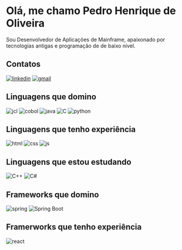 # Olá, me chamo Pedro Henrique de Oliveira
Sou Desenvolvedor de Aplicações de Mainframe, apaixonado por tecnologias antigas e programação de de baixo nível.

## Contatos
[![linkedin](https://img.shields.io/badge/LinkedIn-0077B5?style=for-the-badge&logo=linkedin&logoColor=white)](https://www.linkedin.com/in/pedro-oliv3ira/) [![gmail](https://img.shields.io/badge/Gmail-D14836?style=for-the-badge&logo=gmail&logoColor=white)](pedrohenrique.oliveira119@gmail.com)

## Linguagens que domino
![jcl](https://img.shields.io/badge/JCL-0047AB?style=for-the-badge) ![cobol](https://img.shields.io/badge/COBOL-0047AB?style=for-the-badge)
![java](https://img.shields.io/badge/Java-ED8B00?style=for-the-badge&logo=openjdk&logoColor=white) ![C](https://img.shields.io/badge/c-%2300599C.svg?style=for-the-badge&logo=c&logoColor=white) ![python](https://img.shields.io/badge/Python-3776AB?logo=python&logoColor=fff&style=for-the-badge)

## Linguagens que tenho experiência
![html](https://img.shields.io/badge/HTML-239120?style=for-the-badge&logo=html5&logoColor=white) ![css](https://img.shields.io/badge/CSS-239120?&style=for-the-badge&logo=css3&logoColor=white) ![js](https://img.shields.io/badge/JavaScript-F7DF1E?logo=javascript&logoColor=000&style=for-the-badge)

## Linguagens que estou estudando
![C++](https://img.shields.io/badge/C%2B%2B-00599C?logo=cplusplus&logoColor=fff&style=for-the-badge) ![C#](https://custom-icon-badges.demolab.com/badge/C%23-%23239120.svg?style=for-the-badge&logo=cshrp&logoColor=white)

## Frameworks que domino
![spring](https://img.shields.io/badge/Spring-6DB33F?style=for-the-badge&logo=spring&logoColor=white) ![Spring Boot](https://img.shields.io/badge/Spring%20Boot-6DB33F?logo=springboot&logoColor=fff&style=for-the-badge)

## Framerworks que tenho experiência
![react](https://img.shields.io/badge/React-61DAFB?logo=react&logoColor=000&style=for-the-badge)
